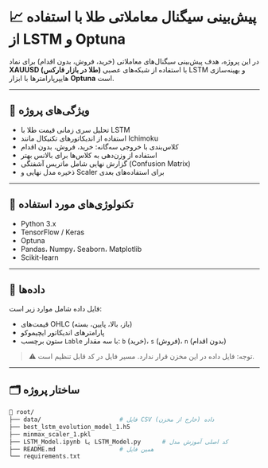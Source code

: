 
# 📈 پیش‌بینی سیگنال معاملاتی طلا با استفاده از LSTM و Optuna

در این پروژه، هدف پیش‌بینی سیگنال‌های معاملاتی (خرید، فروش، بدون اقدام) برای نماد **XAUUSD (طلا در بازار فارکس)** با استفاده از شبکه‌های عصبی LSTM و بهینه‌سازی هایپرپارامترها با ابزار **Optuna** است.

---

## 🎯 ویژگی‌های پروژه

- تحلیل سری زمانی قیمت طلا با LSTM
- استفاده از اندیکاتورهای تکنیکال مانند Ichimoku
- کلاس‌بندی با خروجی سه‌گانه: خرید، فروش، بدون اقدام
- استفاده از وزن‌دهی به کلاس‌ها برای بالانس بهتر
- گزارش نهایی شامل ماتریس آشفتگی (Confusion Matrix)
- ذخیره مدل نهایی و Scaler برای استفاده‌های بعدی

---

## 🧰 تکنولوژی‌های مورد استفاده

- Python 3.x
- TensorFlow / Keras
- Optuna
- Pandas، Numpy، Seaborn، Matplotlib
- Scikit-learn

---

## 📁 داده‌ها

فایل داده شامل موارد زیر است:
- قیمت‌های OHLC (باز، بالا، پایین، بسته)
- پارامترهای اندیکاتور ایچیموکو
- ستون برچسب `Lable` با سه مقدار: `b` (خرید)، `s` (فروش)، `n` (بدون اقدام)

> ⚠️ توجه: فایل داده در این مخزن قرار ندارد. مسیر فایل در کد قابل تنظیم است.

---

## 🗂️ ساختار پروژه

```bash
📁 root/
├── data/                      # فایل CSV داده (خارج از مخزن)
├── best_lstm_evolution_model_1.h5
├── minmax_scaler_1.pkl
├── LSTM_Model.ipynb یا LSTM_Model.py      # کد اصلی آموزش مدل
├── README.md                  # همین فایل
└── requirements.txt
